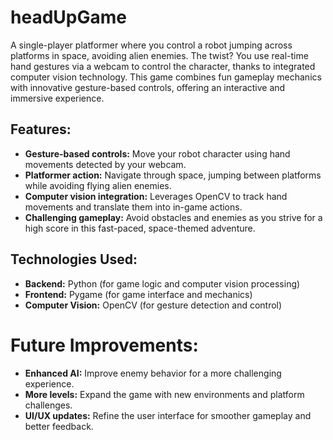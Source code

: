 # headUpGame

A single-player platformer where you control a robot jumping across platforms in space, avoiding alien enemies. The twist? You use real-time hand gestures via a webcam to control the character, thanks to integrated computer vision technology. This game combines fun gameplay mechanics with innovative gesture-based controls, offering an interactive and immersive experience.

## Features:
- **Gesture-based controls:** Move your robot character using hand movements detected by your webcam.
- **Platformer action:** Navigate through space, jumping between platforms while avoiding flying alien enemies.
- **Computer vision integration:** Leverages OpenCV to track hand movements and translate them into in-game actions.
- **Challenging gameplay:** Avoid obstacles and enemies as you strive for a high score in this fast-paced, space-themed adventure.

## Technologies Used:
- **Backend:** Python (for game logic and computer vision processing)
- **Frontend:** Pygame (for game interface and mechanics)
- **Computer Vision:** OpenCV (for gesture detection and control)

# Future Improvements:
- **Enhanced AI:** Improve enemy behavior for a more challenging experience.
- **More levels:** Expand the game with new environments and platform challenges.
- **UI/UX updates:** Refine the user interface for smoother gameplay and better feedback.
